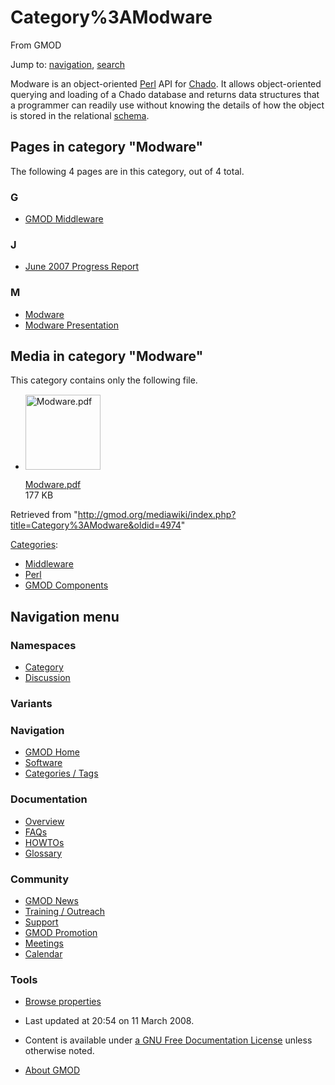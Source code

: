 <div id="mw-page-base" class="noprint">

</div>

<div id="mw-head-base" class="noprint">

</div>

<div id="content" class="mw-body" role="main">

<span id="top"></span>

<div id="mw-js-message" style="display:none;">

</div>



# <span dir="auto">Category%3AModware</span>

<div id="bodyContent">

<div id="siteSub">

From GMOD

</div>

<div id="contentSub">

</div>

<div id="jump-to-nav" class="mw-jump">

Jump to: [navigation](#mw-navigation), [search](#p-search)

</div>

<div id="mw-content-text" class="mw-content-ltr" lang="en" dir="ltr">

Modware is an object-oriented [Perl](Category%3APerl "Category%3APerl") API
for <a href="Chado" class="mw-redirect" title="Chado">Chado</a>. It
allows object-oriented querying and loading of a Chado database and
returns data structures that a programmer can readily use without
knowing the details of how the object is stored in the relational
[schema](Glossary#Database_Schema "Glossary").

<div lang="en" dir="ltr">

<div id="mw-pages">

## Pages in category "Modware"

The following 4 pages are in this category, out of 4 total.

<div class="mw-content-ltr" lang="en" dir="ltr">

### G

- [GMOD Middleware](GMOD_Middleware "GMOD Middleware")

### J

- [June 2007 Progress
  Report](June_2007_Progress_Report "June 2007 Progress Report")

### M

- [Modware](Modware "Modware")
- [Modware Presentation](Modware_Presentation "Modware Presentation")

</div>

</div>

<div id="mw-category-media">

## Media in category "Modware"

This category contains only the following file.

- <div style="width: 155px">

  <div class="thumb" style="width: 150px;">

  <div style="margin:15px auto;">

  <a href="File:Modware.pdf" class="image"><img
  src="../mediawiki/skins/common/images/icons/fileicon-pdf.png"
  width="120" height="120" alt="Modware.pdf" /></a>

  </div>

  </div>

  <div class="gallerytext">

  [Modware.pdf](File:Modware.pdf "File:Modware.pdf")  
  177 KB  

  </div>

  </div>

</div>

</div>

</div>

<div class="printfooter">

Retrieved from
"<http://gmod.org/mediawiki/index.php?title=Category%3AModware&oldid=4974>"

</div>

<div id="catlinks" class="catlinks">

<div id="mw-normal-catlinks" class="mw-normal-catlinks">

[Categories](Special%3ACategories "Special%3ACategories"):

- [Middleware](Category%3AMiddleware "Category%3AMiddleware")
- [Perl](Category%3APerl "Category%3APerl")
- [GMOD Components](Category%3AGMOD_Components "Category%3AGMOD Components")

</div>

</div>

<div class="visualClear">

</div>

</div>

</div>

<div id="mw-navigation">

## Navigation menu

<div id="mw-head">



<div id="left-navigation">

<div id="p-namespaces" class="vectorTabs" role="navigation"
aria-labelledby="p-namespaces-label">

### Namespaces

- <span id="ca-nstab-category"><a href="Category%3AModware" accesskey="c"
  title="View the category page [c]">Category</a></span>
- <span id="ca-talk"><a
  href="http://gmod.org/mediawiki/index.php?title=Category_talk:Modware&amp;action=edit&amp;redlink=1"
  accesskey="t"
  title="Discussion about the content page [t]">Discussion</a></span>

</div>

<div id="p-variants" class="vectorMenu emptyPortlet" role="navigation"
aria-labelledby="p-variants-label">

### 

### Variants[](#)

<div class="menu">

</div>

</div>

</div>





</div>

</div>

</div>

<div id="mw-panel">

<div id="p-logo" role="banner">

<a href="Main_Page"
style="background-image: url(../images/GMOD-cogs.png);"
title="Visit the main page"></a>

</div>

<div id="p-Navigation" class="portal" role="navigation"
aria-labelledby="p-Navigation-label">

### Navigation

<div class="body">

- <span id="n-GMOD-Home">[GMOD Home](Main_Page)</span>
- <span id="n-Software">[Software](GMOD_Components)</span>
- <span id="n-Categories-.2F-Tags">[Categories /
  Tags](Categories)</span>

</div>

</div>

<div id="p-Documentation" class="portal" role="navigation"
aria-labelledby="p-Documentation-label">

### Documentation

<div class="body">

- <span id="n-Overview">[Overview](Overview)</span>
- <span id="n-FAQs">[FAQs](Category%3AFAQ)</span>
- <span id="n-HOWTOs">[HOWTOs](Category%3AHOWTO)</span>
- <span id="n-Glossary">[Glossary](Glossary)</span>

</div>

</div>

<div id="p-Community" class="portal" role="navigation"
aria-labelledby="p-Community-label">

### Community

<div class="body">

- <span id="n-GMOD-News">[GMOD News](GMOD_News)</span>
- <span id="n-Training-.2F-Outreach">[Training /
  Outreach](Training_and_Outreach)</span>
- <span id="n-Support">[Support](Support)</span>
- <span id="n-GMOD-Promotion">[GMOD Promotion](GMOD_Promotion)</span>
- <span id="n-Meetings">[Meetings](Meetings)</span>
- <span id="n-Calendar">[Calendar](Calendar)</span>

</div>

</div>

<div id="p-tb" class="portal" role="navigation"
aria-labelledby="p-tb-label">

### Tools

<div class="body">


- <span id="t-smwbrowselink"><a href="Special%3ABrowse/Category%3AModware" rel="smw-browse">Browse
  properties</a></span>


</div>

</div>

</div>

</div>

<div id="footer" role="contentinfo">

- <span id="footer-info-lastmod">Last updated at 20:54 on 11 March
  2008.</span>
<!-- - <span id="footer-info-viewcount">16,909 page views.</span> -->
- <span id="footer-info-copyright">Content is available under
  <a href="http://www.gnu.org/licenses/fdl-1.3.html" class="external"
  rel="nofollow">a GNU Free Documentation License</a> unless otherwise
  noted.</span>

<!-- -->

- <span id="footer-places-about">[About
  GMOD](GMOD%3AAbout "GMOD%3AAbout")</span>

<!-- -->






</div>
